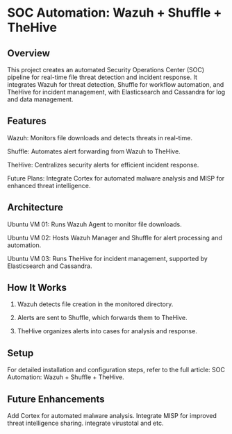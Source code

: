 # SOC Automation: Wazuh + Shuffle + TheHive

## Overview
This project creates an automated Security Operations Center (SOC) pipeline for real-time file threat detection and incident response. It integrates Wazuh for threat detection, Shuffle for workflow automation, and TheHive for incident management, with Elasticsearch and Cassandra for log and data management.

## Features
Wazuh: Monitors file downloads and detects threats in real-time.

Shuffle: Automates alert forwarding from Wazuh to TheHive.

TheHive: Centralizes security alerts for efficient incident response.

Future Plans: Integrate Cortex for automated malware analysis and MISP for enhanced threat intelligence.

## Architecture

Ubuntu VM 01: Runs Wazuh Agent to monitor file downloads.

Ubuntu VM 02: Hosts Wazuh Manager and Shuffle for alert processing and automation.

Ubuntu VM 03: Runs TheHive for incident management, supported by Elasticsearch and Cassandra.


## How It Works
1. Wazuh detects file creation in the monitored directory.
   
2. Alerts are sent to Shuffle, which forwards them to TheHive.

3. TheHive organizes alerts into cases for analysis and response.

## Setup
For detailed installation and configuration steps, refer to the full article: SOC Automation: Wazuh + Shuffle + TheHive.

## Future Enhancements
Add Cortex for automated malware analysis.
Integrate MISP for improved threat intelligence sharing.
integrate virustotal and etc.
